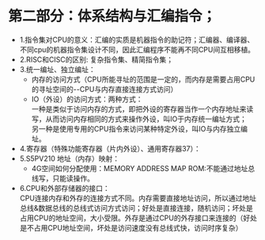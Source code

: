 # 第二部分：体系结构与汇编指令；  
  - 1.指令集对CPU的意义：汇编的实质是机器指令的助记符；汇编器、编译器、不同cpu的机器指令集设计不同，因此汇编程序不能再不同CPU间互相移植。  
  - 2.RISC和CISC的区别: 复杂指令集、精简指令集；  
  - 3.统一编址、独立编址：
    - 内存的访问方式（CPU所能寻址的范围是一定的，而内存是需要占用CPU的寻址空间的--CPU与内存直接连接方式访问）  
    - IO（外设）的访问方式：两种方式：  
      一种是类似于访问内存的方式，即把外设的寄存器当作一个内存地址来读写，从而访问内存相同的方式来操作外设，叫IO于内存统一编址方式；  
      另一种是使用专用的CPU指令来访问某种特定外设，叫IO与内存独立编址。    
  - 4.寄存器（特殊功能寄存器（片内外设）、通用寄存器37）：  
  - 5.S5PV210 地址（内存）映射：  
    - 4G空间如何分配使用：MEMORY ADDRESS MAP  ROM:不能通过地址总线写，只能读操作。
  - 6.CPU和外部存储器的接口：  
  CPU连接内存和外存的连接方式不同。内存需要直接地址访问，所以通过地址总线&数据总线的总线式访问方式访问；好处是直接连接，随机访问；坏处是占用CPU的地址空间，大小受限。外存是通过CPU的外存接口来连接的（好处是不占用CPU地址空间，坏处是访问速度没有总线式快，访问时序复杂）  
